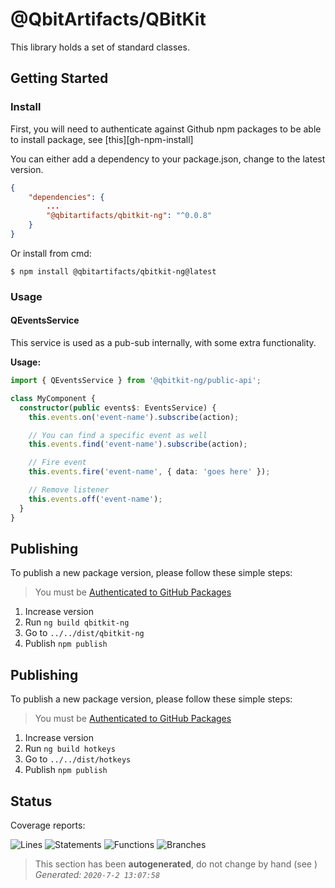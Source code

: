 # @QbitArtifacts/QBitKit

This library holds a set of standard classes.

## Getting Started

### Install

First, you will need to authenticate against Github npm packages to be able to install package, see [this][gh-npm-install]

You can either add a dependency to your package.json, change to the latest version.

```json
{
    "dependencies": {
        ...
        "@qbitartifacts/qbitkit-ng": "^0.0.8"
    }
}
```

Or install from cmd:

```
$ npm install @qbitartifacts/qbitkit-ng@latest
```

### Usage

#### QEventsService

This service is used as a pub-sub internally, with some extra functionality.

**Usage:**

```ts
import { QEventsService } from '@qbitkit-ng/public-api';

class MyComponent {
  constructor(public events$: EventsService) {
    this.events.on('event-name').subscribe(action);

    // You can find a specific event as well
    this.events.find('event-name').subscribe(action);

    // Fire event
    this.events.fire('event-name', { data: 'goes here' });

    // Remove listener
    this.events.off('event-name');
  }
}
```

## Publishing
To publish a new package version, please follow these simple steps:

> You must be [Authenticated to GitHub Packages][gh-npm-auth]

1. Increase version
2. Run `ng build qbitkit-ng`
3. Go to `../../dist/qbitkit-ng`
4. Publish `npm publish`

## Publishing

To publish a new package version, please follow these simple steps:

> You must be [Authenticated to GitHub Packages][gh-npm-auth]

1. Increase version
2. Run `ng build hotkeys`
3. Go to `../../dist/hotkeys`
4. Publish `npm publish`

## Status

Coverage reports:

<!-- BADGES_START -->

![Lines](<https://img.shields.io/badge/Lines-16/16%20(100)-success>)
![Statements](<https://img.shields.io/badge/Statements-17/17%20(100)-success>)
![Functions](<https://img.shields.io/badge/Functions-5/5%20(100)-success>)
![Branches](<https://img.shields.io/badge/Branches-4/4%20(100)-success>)

> This section has been **autogenerated**, do not change by hand (see []())  
> _Generated: `2020-7-2 13:07:58`_

<!-- BADGES_END -->

[gh-npm-auth]: https://docs.github.com/en/packages/using-github-packages-with-your-projects-ecosystem/configuring-npm-for-use-with-github-packages#authenticating-to-github-packages